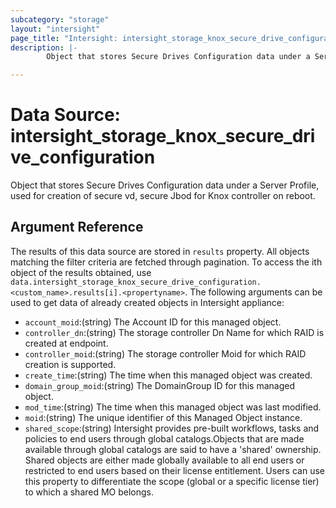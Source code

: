 ```yaml
---
subcategory: "storage"
layout: "intersight"
page_title: "Intersight: intersight_storage_knox_secure_drive_configuration"
description: |-
        Object that stores Secure Drives Configuration data under a Server Profile, used for creation of secure vd, secure Jbod for Knox controller on reboot.

---
```


# Data Source: intersight_storage_knox_secure_drive_configuration
Object that stores Secure Drives Configuration data under a Server Profile, used for creation of secure vd, secure Jbod for Knox controller on reboot.
## Argument Reference
The results of this data source are stored in `results` property.
All objects matching the filter criteria are fetched through pagination.
To access the ith object of the results obtained, use `data.intersight_storage_knox_secure_drive_configuration.<custom_name>.results[i].<propertyname>`.
The following arguments can be used to get data of already created objects in Intersight appliance:
* `account_moid`:(string) The Account ID for this managed object. 
* `controller_dn`:(string) The storage controller Dn Name for which RAID is created at endpoint. 
* `controller_moid`:(string) The storage controller Moid for which RAID creation is supported. 
* `create_time`:(string) The time when this managed object was created. 
* `domain_group_moid`:(string) The DomainGroup ID for this managed object. 
* `mod_time`:(string) The time when this managed object was last modified. 
* `moid`:(string) The unique identifier of this Managed Object instance. 
* `shared_scope`:(string) Intersight provides pre-built workflows, tasks and policies to end users through global catalogs.Objects that are made available through global catalogs are said to have a 'shared' ownership. Shared objects are either made globally available to all end users or restricted to end users based on their license entitlement. Users can use this property to differentiate the scope (global or a specific license tier) to which a shared MO belongs. 
 
